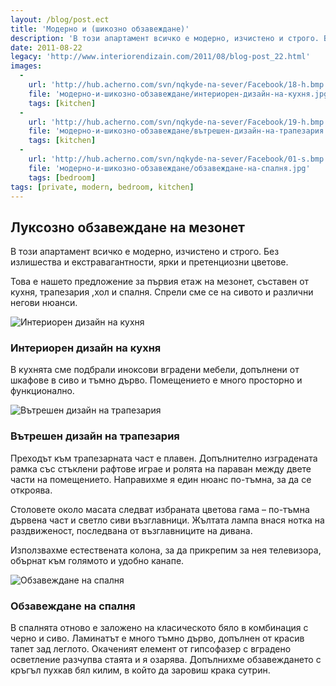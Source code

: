 ```yaml
---
layout: /blog/post.ect
title: 'Модерно и (шикозно обзавеждане)'
description: 'В този апартамент всичко е модерно, изчистено и строго. Без излишества и екстравагантности, ярки и претенциозни цветове. Това е нашето предложение за първия етаж на мезонет, съставен от кухня, трапезария ,хол и спалня. Спрели сме се на сивото и различни негови нюанси.'
date: 2011-08-22
legacy: 'http://www.interiorendizain.com/2011/08/blog-post_22.html'
images:
  -
    url: 'http://hub.acherno.com/svn/nqkyde-na-sever/Facebook/18-h.bmp'
    file: 'модерно-и-шикозно-обзавеждане/интериорен-дизайн-на-кухня.jpg'
    tags: [kitchen]
  -
    url: 'http://hub.acherno.com/svn/nqkyde-na-sever/Facebook/19-h.bmp'
    file: 'модерно-и-шикозно-обзавеждане/вътрешен-дизайн-на-трапезария.jpg'
    tags: [kitchen]
  -
    url: 'http://hub.acherno.com/svn/nqkyde-na-sever/Facebook/01-s.bmp'
    file: 'модерно-и-шикозно-обзавеждане/обзавеждане-на-спалня.jpg'
    tags: [bedroom]
tags: [private, modern, bedroom, kitchen]
---
```

## **Луксозно обзавеждане** на мезонет
В този апартамент всичко е модерно, изчистено и строго. Без излишества и екстравагантности, ярки и претенциозни цветове.

Това е нашето предложение за първия етаж на мезонет, съставен от кухня, трапезария ,хол и спалня. Спрели сме се на сивото и различни негови нюанси.

![Интериорен дизайн на кухня](модерно-и-шикозно-обзавеждане/интериорен-дизайн-на-кухня.jpg)
### Интериорен дизайн на **кухня**

В кухнята сме подбрали иноксови вградени мебели, допълнени от шкафове в сиво и тъмно дърво. Помещението е много просторно и функционално.

![Вътрешен дизайн на трапезария](модерно-и-шикозно-обзавеждане/вътрешен-дизайн-на-трапезария.jpg)
### Вътрешен дизайн на **трапезария**

Преходът към трапезарната част е плавен. Допълнително изградената рамка със стъклени рафтове играе и ролята на параван между двете части на помещението. Направихме я един нюанс по-тъмна, за да се откроява.

Столовете около масата следват избраната цветова гама – по-тъмна дървена част и светло сиви възглавници. Жълтата лампа внася нотка на раздвиженост, последвана от възглавниците на дивана.

Използвахме естествената колона, за да прикрепим за нея телевизора, обърнат към голямото и удобно канапе.

![Обзавеждане на спалня](модерно-и-шикозно-обзавеждане/обзавеждане-на-спалня.jpg)
### Обзавеждане на **спалня**

В спалнята отново е заложено на класическото бяло в комбинация с черно и сиво. Ламинатът е много тъмно дърво, допълнен от красив тапет зад леглото. Окаченият елемент от гипсофазер с вградено осветление разчупва стаята и я озарява. Допълнихме обзавеждането с кръгъл пухкав бял килим, в който да заровиш крака сутрин.


